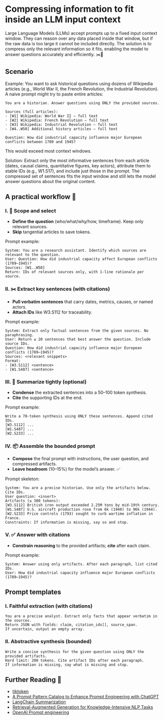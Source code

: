# Compressing information to fit inside an LLM input context

Large Language Models (LLMs) accept prompts up to a fixed input context window. They can
reason over any data placed inside that window, but if the raw data is too large it cannot be
included directly. The solution is to compress only the relevant information so it fits, enabling
the model to answer questions accurately and efficiently. ✂️🧠

## Scenario

Example: You want to ask historical questions using dozens of Wikipedia articles (e.g., World
War II, the French Revolution, the Industrial Revolution). A naive prompt might try to paste
entire articles:

```text
You are a historian. Answer questions using ONLY the provided sources.

Sources (full articles):
- [W1] Wikipedia: World War II — full text
- [W2] Wikipedia: French Revolution — full text
- [W3] Wikipedia: Industrial Revolution — full text
- [W4..W50] Additional history articles — full text

Question: How did industrial capacity influence major European conflicts between 1789 and 1945?
```

This would exceed most context windows.

Solution: Extract only the most informative sentences
from each article (dates, causal claims, quantitative figures, key actors), attribute them to
stable IDs (e.g., W1.S17), and include just those in the prompt. The compressed set of sentences
fits the input window and still lets the model answer questions about the original content.

 
 
## A practical workflow 🚀
 
### I. 🔎 Scope and select
 
- **Define the question** (who/what/why/how, timeframe). Keep only relevant sources.
- **Skip** tangential articles to save tokens.
 
Prompt example:
 
```text
System: You are a research assistant. Identify which sources are relevant to the question.
User: Question: How did industrial capacity affect European conflicts (1789–1945)?
Sources: [W1..W50]
Return: IDs of relevant sources only, with 1‑line rationale per source.
```
 
### II. ✂️ Extract key sentences (with citations)
 
- **Pull verbatim sentences** that carry dates, metrics, causes, or named actors.
- **Attach IDs** like W3.S112 for traceability.
 
Prompt example:
 
```text
System: Extract only factual sentences from the given sources. No paraphrasing.
User: Return ≤ 20 sentences that best answer the question. Include source IDs.
Question: How did industrial capacity influence major European conflicts (1789–1945)?
Sources: <relevant snippets>
Format:
- [W3.S112] <sentence>
- [W1.S487] <sentence>
```
 
### III. 🧠 Summarize tightly (optional)
 
- **Condense** the extracted sentences into a 50–100 token synthesis.
- **Cite** the supporting IDs at the end.
 
Prompt example:
 
```text
Write a 70‑token synthesis using ONLY these sentences. Append cited IDs.
[W3.S112] ...
[W1.S487] ...
[W2.S233] ...
```
 
### IV. 📦 Assemble the bounded prompt
 
- **Compose** the final prompt with instructions, the user question, and compressed artifacts.
- **Leave headroom** (10–15%) for the model’s answer. ✅
 
Prompt skeleton:
 
```text
System: You are a precise historian. Use only the artifacts below. Cite IDs.
User question: <insert>
Artifacts (≤ 300 tokens):
[W3.S112] British iron output exceeded 2.25M tons by mid‑19th century.
[W1.S487] U.S. aircraft production rose from 6k (1940) to 96k (1944).
[W2.S233] Price controls (1793) sought to curb wartime inflation in France.
Constraints: If information is missing, say so and stop.
```
 
### V. ✅ Answer with citations
 
- **Constrain reasoning** to the provided artifacts; **cite** after each claim.
 
Prompt example:
 
```text
System: Answer using only artifacts. After each paragraph, list cited IDs.
User: How did industrial capacity influence major European conflicts (1789–1945)?
```

## Prompt templates

### I. Faithful extraction (with citations)

```text
You are a precise analyst. Extract only facts that appear verbatim in the sources.
Return JSON with fields: claim, citation_ids[], source_span.
If uncertain, output an empty array.
```

### II. Abstractive synthesis (bounded)

```text
Write a concise synthesis for the given question using ONLY the provided artifacts.
Hard limit: 200 tokens. Cite artifact IDs after each paragraph.
If information is missing, say what is missing and stop.
```

## Further Reading 🔗

- [tiktoken](https://github.com/openai/tiktoken)
- [A Prompt Pattern Catalog to Enhance Prompt Engineering with ChatGPT](https://arxiv.org/abs/2302.11382)
- [LangChain Summarization](https://python.langchain.com/docs/use_cases/summarization)
- [Retrieval-Augmented Generation for Knowledge-Intensive NLP Tasks](https://arxiv.org/abs/2005.11401)
- [OpenAI Prompt engineering](https://platform.openai.com/docs/guides/prompt-engineering)


